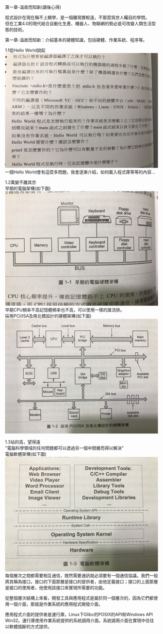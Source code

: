 第一章-溫故而知新(讀後心得)

程式設計在現在稱不上顯學，是一個離現實較遠，不那麼爲世人矚目的學問。<BR>
但在工業4.0的現代結合自動化生產、機器人、物聯網的勢必是可改變人類生活型態的技術。<BR>

第一章-溫故而知新：介紹基本的硬體知識，包括硬體、作業系統、程序等。

1.1從Hello World說起<BR>
<img src="https://github.com/kyledai/An-Programmer-Prepares/blob/master/Chapter1_Image/questionabouthelloworld.jpg" width="640"/><BR>
一個Hello World會有這麼多問題，我會逐漸介紹，如何載入程式庫等等的內容...<BR>

1.2萬變不離其宗<BR>
早期的電腦架構(如下圖)<BR>
<img src="https://github.com/kyledai/An-Programmer-Prepares/blob/master/Chapter1_Image/1_1computerarchitecture.jpg" width="640"/><BR>
早期CPU頻率不高記憶體頻率也不高，可以使用一樣的匯流排。<BR>
採用PCI/ISA及南北橋設計的硬體架構(如下圖)<BR>
<img src="https://github.com/kyledai/An-Programmer-Prepares/blob/master/Chapter1_Image/1_2computerarchitecture.jpg" width="640"/><BR>

1.3站的高，望得遠<BR>
"電腦科學領域的任何問題都可以透過另一個中間層而得以解決"<BR>
電腦軟體架構(如下圖)<BR>
<img src="https://github.com/kyledai/An-Programmer-Prepares/blob/master/Chapter1_Image/1_3computerswarchitecture.jpg" width="640"/><BR>
每個層次之間都需要相互通信，既然需要通訊就必須要有一個通信協議。我們一般將其稱為接口。接口的下面那層是接口的提供者，由他定義接口；接口的上面那層是接口的使用者，他使用該接口來實現所需要的功能。<BR>

從整個層次結構上來看，開發工具與應用程式是屬於同一個層次的，因為它們都使用一個介面，那就是作業系統的應用程式開發介面。<BR>

應用程式介面的提供者是運行庫，Linux下Glibc的POSIX的API和Windows API Win32。運行庫使用作業系統提供的系統調用介面。系統調用介面在實現中往往以軟體插斷的方式提供。<BR>
